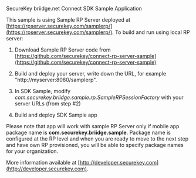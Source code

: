 SecureKey briidge.net Connect SDK Sample Application

This sample is using Sample RP Server deployed at [https://rpserver.securekey.com/samplerp/](https://rpserver.securekey.com/samplerp/). 
To build and run using local RP server:

1. Download Sample RP Server code from [https://github.com/securekey/connect-rp-server-sample](https://github.com/securekey/connect-rp-server-sample)

2. Build and deploy your server, write down the URL, for example "http://myserver:8080/samplerp".

3) In SDK Sample, modify _com.securekey.briidge.sample.rp.SampleRPSessionFactory_ with your server URLs (from step #2)

4) Build and deploy SDK Sample app


Please note that app will work with sample RP Server only if mobile app package name is **com.securekey.briidge.sample**.
Package name is configured at the RP level and when you are ready to move to the next step and have own RP provisioned, you will be able to specify package names for your organization. 

More information available at [http://developer.securekey.com](http://developer.securekey.com).


